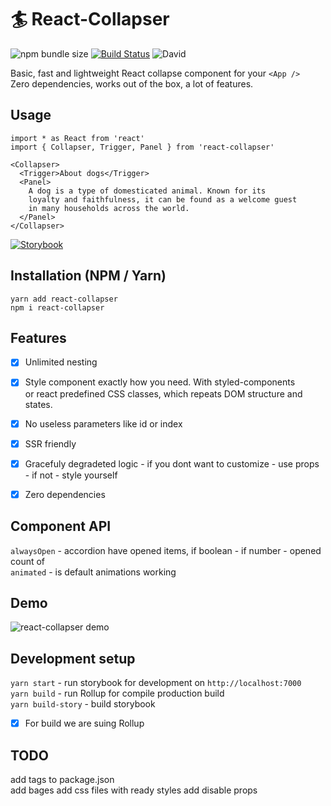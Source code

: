 # 🏄‍ React-Collapser

![npm bundle size](https://img.shields.io/bundlephobia/min/react-collapser?color=success&label=minified) [![Build Status](https://travis-ci.org/toastyboost/react-collapser.svg?branch=master)](https://travis-ci.org/toastyboost/react-collapser) ![David](https://img.shields.io/david/toastyboost/react-collapser?label=dependencies)

Basic, fast and lightweight React collapse component for your `<App />`  
Zero dependencies, works out of the box, a lot of features.

## Usage

```
import * as React from 'react'
import { Collapser, Trigger, Panel } from 'react-collapser'

<Collapser>
  <Trigger>About dogs</Trigger>
  <Panel>
    A dog is a type of domesticated animal. Known for its
    loyalty and faithfulness, it can be found as a welcome guest
    in many households across the world.
  </Panel>
</Collapser>
```

[![Storybook](https://cdn.jsdelivr.net/gh/storybookjs/brand@master/badge/badge-storybook.svg)](https://toastyboost.github.io/react-collapser)

## Installation (NPM / Yarn)

```
yarn add react-collapser
npm i react-collapser
```

## Features

- [x] Unlimited nesting
- [x] Style component exactly how you need. With styled-components  
       or react predefined CSS classes, which repeats DOM structure and states.

- [x] No useless parameters like id or index
- [x] SSR friendly
- [x] Gracefuly degradeted logic - if you dont want to customize - use props - if not - style yourself
- [x] Zero dependencies

## Component API

`alwaysOpen` - accordion have opened items, if boolean - if number - opened count of  
`animated` - is default animations working

## Demo

![react-collapser demo](https://toastyboost.github.io/upload/react-collapser-demo.gif)

## Development setup

`yarn start` - run storybook for development on `http://localhost:7000`  
`yarn build` - run Rollup for compile production build  
`yarn build-story` - build storybook

-[x] For build we are suing Rollup

## TODO

add tags to package.json  
add bages
add css files with ready styles
add disable props
